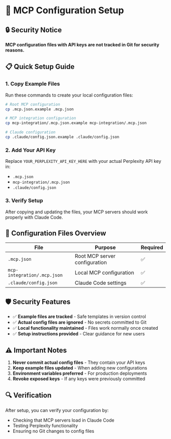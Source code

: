# 🔧 MCP Configuration Setup

## 🔒 Security Notice
**MCP configuration files with API keys are not tracked in Git for security reasons.**

## 📋 Quick Setup Guide

### 1. Copy Example Files
Run these commands to create your local configuration files:

```bash
# Root MCP configuration
cp .mcp.json.example .mcp.json

# MCP integration configuration  
cp mcp-integration/.mcp.json.example mcp-integration/.mcp.json

# Claude configuration
cp .claude/config.json.example .claude/config.json
```

### 2. Add Your API Key
Replace `YOUR_PERPLEXITY_API_KEY_HERE` with your actual Perplexity API key in:
- `.mcp.json`
- `mcp-integration/.mcp.json`
- `.claude/config.json`

### 3. Verify Setup
After copying and updating the files, your MCP servers should work properly with Claude Code.

## 📁 Configuration Files Overview

| File | Purpose | Required |
|------|---------|----------|
| `.mcp.json` | Root MCP server configuration | ✅ |
| `mcp-integration/.mcp.json` | Local MCP configuration | ✅ |
| `.claude/config.json` | Claude Code settings | ✅ |

## 🛡️ Security Features

- ✅ **Example files are tracked** - Safe templates in version control
- ✅ **Actual config files are ignored** - No secrets committed to Git
- ✅ **Local functionality maintained** - Files work normally once created
- ✅ **Setup instructions provided** - Clear guidance for new users

## ⚠️ Important Notes

1. **Never commit actual config files** - They contain your API keys
2. **Keep example files updated** - When adding new configurations
3. **Environment variables preferred** - For production deployments
4. **Revoke exposed keys** - If any keys were previously committed

## 🔍 Verification

After setup, you can verify your configuration by:
- Checking that MCP servers load in Claude Code
- Testing Perplexity functionality
- Ensuring no Git changes to config files